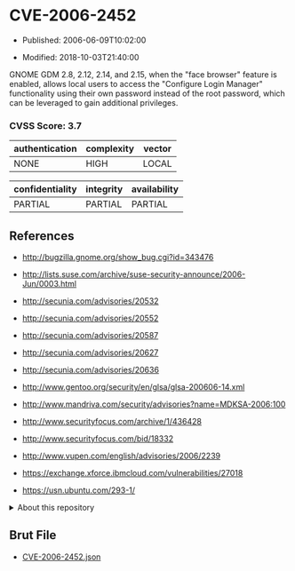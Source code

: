 # CVE-2006-2452

- Published: 2006-06-09T10:02:00

- Modified: 2018-10-03T21:40:00

GNOME GDM 2.8, 2.12, 2.14, and 2.15, when the "face browser" feature is enabled, allows local users to access the "Configure Login Manager" functionality using their own password instead of the root password, which can be leveraged to gain additional privileges.

### CVSS Score: **3.7**

| authentication | complexity | vector |
| --- | --- | --- |
| NONE | HIGH | LOCAL |

| confidentiality | integrity | availability |
| --- | --- | --- |
| PARTIAL | PARTIAL | PARTIAL |

## References

* http://bugzilla.gnome.org/show_bug.cgi?id=343476

* http://lists.suse.com/archive/suse-security-announce/2006-Jun/0003.html

* http://secunia.com/advisories/20532

* http://secunia.com/advisories/20552

* http://secunia.com/advisories/20587

* http://secunia.com/advisories/20627

* http://secunia.com/advisories/20636

* http://www.gentoo.org/security/en/glsa/glsa-200606-14.xml

* http://www.mandriva.com/security/advisories?name=MDKSA-2006:100

* http://www.securityfocus.com/archive/1/436428

* http://www.securityfocus.com/bid/18332

* http://www.vupen.com/english/advisories/2006/2239

* https://exchange.xforce.ibmcloud.com/vulnerabilities/27018

* https://usn.ubuntu.com/293-1/

<details>
<summary>About this repository</summary> 

  This repository is part of the project [Live Hack CVE](https://github.com/Live-Hack-CVE). Main website can be found [www.live-hack.org](https://www.live-hack.org) 
  
  Made by [Sn0wAlice](https://github.com/Sn0wAlice) for the people that care about security and need to have a feed of the latest CVEs. Hope you enjoy it, don't forget to star the repo and follow me on [Twitter](https://twitter.com/Sn0wAlice) and [Github](https://github.com/Sn0wAlice). And that is my [personnal website](https://www.alice-snow.me/)

  - [Home Page](https://github.com/Live-Hack-CVE)
  - [Framework](https://github.com/Live-Hack-CVE/cve-framework)
  - [CVE database](https://github.com/Live-Hack-CVE/full_database)
  - [Changelog](https://github.com/Live-Hack-CVE/Changelog)
</details>

## Brut File

* [CVE-2006-2452.json](https://raw.githubusercontent.com/Live-Hack-CVE/full_database/main/cves/2006/CVE-2006-2452.json)


